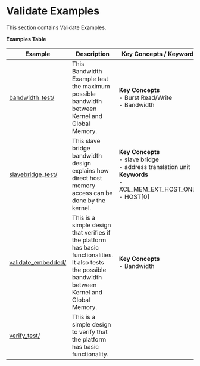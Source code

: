 Validate Examples
==================================
This section contains Validate Examples.

 __Examples Table__ 

Example        | Description           | Key Concepts / Keywords 
---------------|-----------------------|-------------------------
[bandwidth_test/][]|This Bandwidth Example test the maximum possible bandwidth between Kernel and Global Memory.|__Key__ __Concepts__<br> - Burst Read/Write<br> - Bandwidth<br>
[slavebridge_test/][]|This slave bridge bandwidth design explains how direct host memory access can be done by the kernel.|__Key__ __Concepts__<br> - slave bridge<br> - address translation unit<br>__Keywords__<br> - XCL_MEM_EXT_HOST_ONLY<br> - HOST[0]
[validate_embedded/][]|This is a simple design that verifies if the platform has basic functionalities. It also tests the possible bandwidth between Kernel and Global Memory.|__Key__ __Concepts__<br> - Bandwidth<br>
[verify_test/][]|This is a simple design to verify that the platform has basic functionality.|

[.]:.
[bandwidth_test/]:bandwidth_test/
[slavebridge_test/]:slavebridge_test/
[validate_embedded/]:validate_embedded/
[verify_test/]:verify_test/
